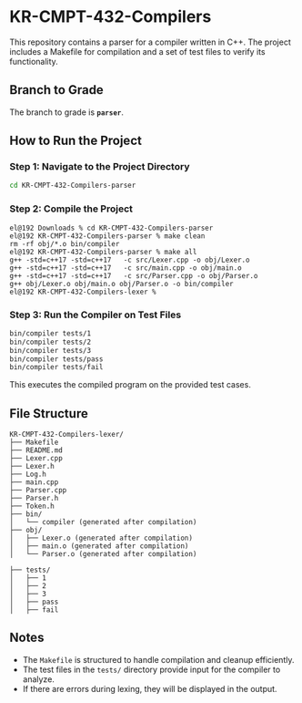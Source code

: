 # KR-CMPT-432-Compilers

This repository contains a parser for a compiler written in C++. The project includes a Makefile for compilation and a set of test files to verify its functionality.

## **Branch to Grade**
The branch to grade is **`parser`**.

## **How to Run the Project**

### **Step 1: Navigate to the Project Directory**
```sh
cd KR-CMPT-432-Compilers-parser
```


### **Step 2: Compile the Project**
```
el@192 Downloads % cd KR-CMPT-432-Compilers-parser
el@192 KR-CMPT-432-Compilers-parser % make clean
rm -rf obj/*.o bin/compiler
el@192 KR-CMPT-432-Compilers-parser % make all
g++ -std=c++17 -std=c++17   -c src/Lexer.cpp -o obj/Lexer.o
g++ -std=c++17 -std=c++17   -c src/main.cpp -o obj/main.o
g++ -std=c++17 -std=c++17   -c src/Parser.cpp -o obj/Parser.o
g++ obj/Lexer.o obj/main.o obj/Parser.o -o bin/compiler
el@192 KR-CMPT-432-Compilers-lexer %
```
### **Step 3: Run the Compiler on Test Files**
```sh
bin/compiler tests/1
bin/compiler tests/2
bin/compiler tests/3
bin/compiler tests/pass
bin/compiler tests/fail
```
This executes the compiled program on the provided test cases.

## **File Structure**
```
KR-CMPT-432-Compilers-lexer/
├── Makefile
├── README.md
├── Lexer.cpp
├── Lexer.h
├── Log.h
├── main.cpp
├── Parser.cpp
├── Parser.h
├── Token.h
├── bin/
│   └── compiler (generated after compilation)
├── obj/
│   ├── Lexer.o (generated after compilation)
│   ├── main.o (generated after compilation)
│   └── Parser.o (generated after compilation)

├── tests/
│   ├── 1
│   ├── 2
│   ├── 3
│   ├── pass
│   ├── fail
```

## **Notes**
- The `Makefile` is structured to handle compilation and cleanup efficiently.
- The test files in the `tests/` directory provide input for the compiler to analyze.
- If there are errors during lexing, they will be displayed in the output.


